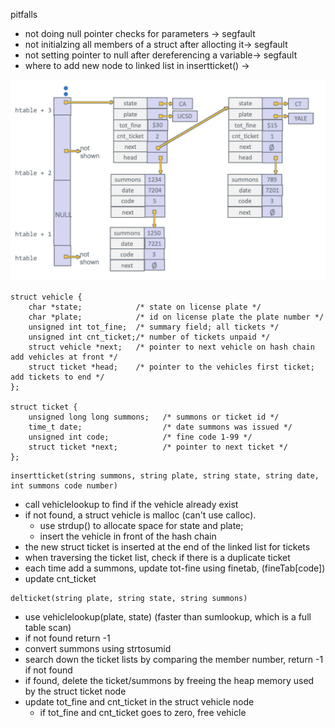 pitfalls
- not doing null pointer checks for parameters -> segfault
- not initialzing all members of a struct after allocting it-> segfault
- not setting pointer to null after dereferencing a variable-> segfault
- where to add new node to linked list in insertticket() ->

![PA6](/images/PA6-1.png)
```
struct vehicle {
    char *state;            /* state on license plate */
    char *plate;            /* id on license plate the plate number */
    unsigned int tot_fine;  /* summary field; all tickets */
    unsigned int cnt_ticket;/* number of tickets unpaid */
    struct vehicle *next;   /* pointer to next vehicle on hash chain add vehicles at front */
    struct ticket *head;    /* pointer to the vehicles first ticket; add tickets to end */
};

struct ticket {
    unsigned long long summons;   /* summons or ticket id */
    time_t date;                  /* date summons was issued */
    unsigned int code;            /* fine code 1-99 */
    struct ticket *next;          /* pointer to next ticket */
};
```

```
insertticket(string summons, string plate, string state, string date, int summons code number)
```
- call vehiclelookup to find if the vehicle already exist
- if not found, a struct vehicle is malloc (can't use calloc). 
  - use strdup() to allocate space for state and plate; 
  - insert the vehicle in front of the hash chain
- the new struct ticket is inserted at the end of the linked list for tickets
- when traversing the ticket list, check if there is a duplicate ticket
- each time add a summons, update tot-fine using finetab, (fineTab[code])
- update cnt_ticket


```
delticket(string plate, string state, string summons)
```
- use vehiclelookup(plate, state) (faster than sumlookup, which is a full table scan)
- if not found return -1
- convert summons using strtosumid
- search down the ticket lists by comparing the member number, return -1 if not found
- if found, delete the ticket/summons by freeing the heap memory used by the struct ticket node
- update tot_fine and cnt_ticket in the struct vehicle node
  - if tot_fine and cnt_ticket goes to zero, free vehicle
